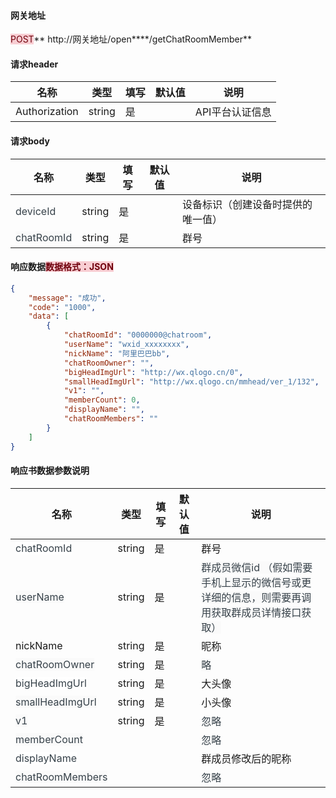 #### 网关地址


<font style="background:#F8CED3;color:#70000D">POST</font>** http://网关地址/open****/getChatRoomMember**



#### 请求header
| **名称** | **类型** | **填写** | **默认值** | **说明** |
| --- | --- | --- | --- | --- |
| Authorization | string | 是 |  | API平台认证信息 |


#### 请求body
| **名称** | **类型** | **填写** | **默认值** | **说明** |
| --- | --- | --- | --- | --- |
| <font style="color:#364149;">deviceId</font> | string | 是 |  | 设备标识（创建设备时提供的唯一值） |
| <font style="color:#364149;background-color:#FAFAFA;">chatRoomId</font> | string | 是 |  | 群号 |


#### 响应数据<font style="background:#F8CED3;color:#70000D">数据格式：JSON</font>
```json
{
    "message": "成功",
    "code": "1000",
    "data": [
        {
            "chatRoomId": "0000000@chatroom",
            "userName": "wxid_xxxxxxxx",
            "nickName": "阿里巴巴bb",
            "chatRoomOwner": "",
            "bigHeadImgUrl": "http://wx.qlogo.cn/0",
            "smallHeadImgUrl": "http://wx.qlogo.cn/mmhead/ver_1/132",
            "v1": "",
            "memberCount": 0,
            "displayName": "",
            "chatRoomMembers": ""
        }
    ]
}
```

#### 响应书数据参数说明
| **名称** | **类型** | **填写** | **默认值** | **说明** |
| --- | --- | --- | --- | --- |
| <font style="color:#364149;background-color:#FFFFFF;">chatRoomId</font> | string | 是 |  | 群号 |
| <font style="color:#364149;background-color:#FAFAFA;">userName</font> | string | 是 |  | <font style="color:#364149;background-color:#FAFAFA;">群成员微信id （假如需要手机上显示的微信号或更详细的信息，则需要再调用获取群成员详情接口获取）</font> |
| nickName | string | 是 |  | 昵称 |
| <font style="color:#364149;background-color:#FAFAFA;">chatRoomOwner</font> | string | 是 |  | <font style="color:#364149;background-color:#FAFAFA;">略</font> |
| <font style="color:#364149;background-color:#FFFFFF;">bigHeadImgUrl</font> | string | 是 |  | 大头像 |
| <font style="color:#364149;background-color:#FAFAFA;">smallHeadImgUrl</font> | string | 是 |  | 小头像 |
| <font style="color:#364149;background-color:#FAFAFA;">v1</font> | string | 是 |  | <font style="color:#364149;">忽略</font> |
| <font style="color:#364149;background-color:#FAFAFA;">memberCount</font> |  |  |  | <font style="color:#364149;">忽略</font> |
| <font style="color:#364149;background-color:#FFFFFF;">displayName</font> |  |  |  | 群成员修改后的昵称 |
| <font style="color:#364149;background-color:#FAFAFA;">chatRoomMembers</font> |  |  |  | <font style="color:#364149;">忽略</font> |


#### 
